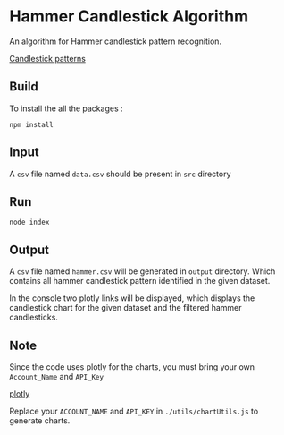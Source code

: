 # Hammer Candlestick Algorithm

An algorithm for Hammer candlestick pattern recognition.

[Candlestick patterns](https://en.wikipedia.org/wiki/Candlestick_pattern)

## Build

To install the all the packages :

``` node
npm install
```

## Input

A `csv` file named `data.csv` should be present in `src` directory

## Run

``` node
node index
```

## Output

A `csv` file named `hammer.csv` will be generated in `output` directory. Which contains all hammer candlestick pattern identified in the given dataset.

In the console two plotly links will be displayed, which displays the candlestick chart for the given dataset and the filtered hammer candlesticks.

## Note
Since the code uses plotly for the charts, you must bring your own `Account_Name` and `API_Key`

[plotly](https://plotly.com/)

Replace your `ACCOUNT_NAME` and `API_KEY` in `./utils/chartUtils.js` to generate charts.
